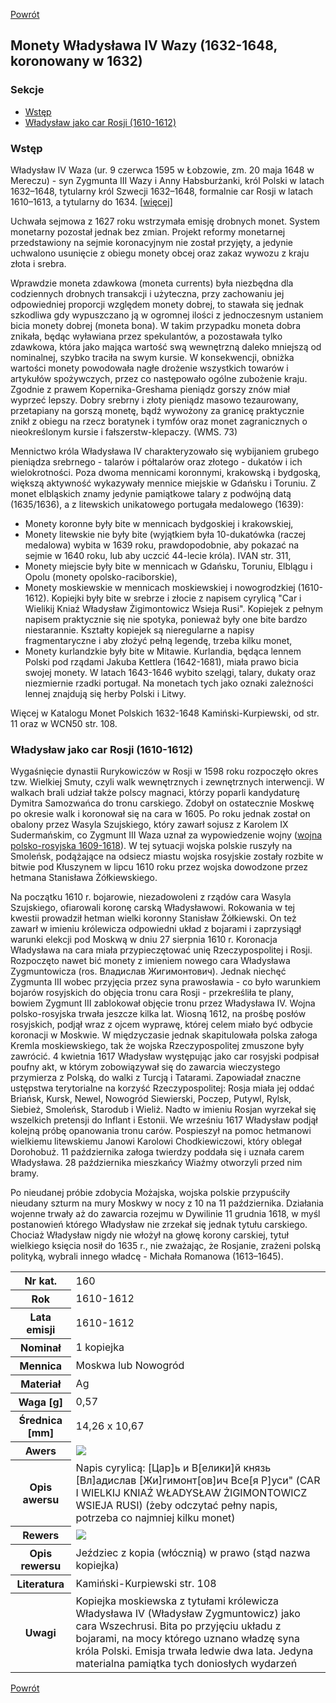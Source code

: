 [Powrót](../)


## Monety Władysława IV Wazy (1632-1648, koronowany w 1632)

### Sekcje
- [Wstęp](#m1)
- [Władysław jako car Rosji (1610-1612)](#m2)


<a id='m1'></a>
### Wstęp
Władysław IV Waza (ur. 9 czerwca 1595 w Łobzowie, zm. 20 maja 1648 w Mereczu) - syn Zygmunta III Wazy i Anny Habsburżanki, król Polski w latach 1632–1648, tytularny król Szwecji 1632–1648, formalnie car Rosji w latach 1610–1613, a tytularny do 1634. [<a href="https://pl.wikipedia.org/wiki/W%C5%82adys%C5%82aw_IV_Waza">więcej</a>]

Uchwała sejmowa z 1627 roku wstrzymała emisję drobnych monet. System monetarny pozostał jednak bez zmian. Projekt reformy monetarnej przedstawiony na sejmie koronacyjnym nie został przyjęty, a jedynie uchwalono usunięcie z obiegu monety obcej oraz zakaz wywozu z kraju złota i srebra. 

Wprawdzie moneta zdawkowa (moneta currents) była niezbędna dla codziennych drobnych transakcji i użyteczna, przy zachowaniu jej odpowiedniej proporcji względem monety dobrej, to stawała się jednak szkodliwa gdy wypuszczano ją w ogromnej ilości z jednoczesnym ustaniem bicia monety dobrej (moneta bona). W takim przypadku moneta dobra znikała, będąc wyławiana przez spekulantów, a pozostawała tylko zdawkowa, która jako mająca wartość swą wewnętrzną daleko mniejszą od nominalnej, szybko traciła na swym kursie. W konsekwencji, obniżka wartości monety powodowała nagłe drożenie wszystkich towarów i artykułów spożywczych, przez co następowało ogólne zubożenie kraju. Zgodnie z prawem Kopernika-Greshama pieniądz gorszy znów miał wyprzeć lepszy. Dobry srebrny i złoty pieniądz masowo tezaurowany, przetapiany na gorszą monetę, bądź wywożony za granicę praktycznie znikł z obiegu na rzecz boratynek i tymfów oraz monet zagranicznych o nieokreślonym kursie i fałszerstw-klepaczy. (WMS. 73)

Mennictwo króla Władysława IV charakteryzowało się wybijaniem grubego pieniądza srebrnego - talarów i półtalarów oraz złotego - dukatów i ich wielokrotności. Poza dwoma mennicami koronnymi, krakowską i bydgoską, większą aktywność wykazywały mennice miejskie w Gdańsku i Toruniu. Z monet elbląskich znamy jedynie pamiątkowe talary z podwójną datą (1635/1636), a z litewskich unikatowego portugała medalowego (1639):
- Monety koronne były bite w mennicach bydgoskiej i krakowskiej,
- Monety litewskie nie były bite (wyjątkiem była 10-dukatówka (raczej medalowa) wybita w 1639 roku, prawdopodobnie, aby pokazać na sejmie w 1640 roku, lub aby uczcić 44-lecie króla). IVAN str. 311,
- Monety miejscie były bite w mennicach w Gdańsku, Toruniu, Elblągu i Opolu (monety opolsko-raciborskie),
- Monety moskiewskie w mennicach moskiewskiej i nowogrodzkiej (1610-1612). Kopiejki były bite w srebrze i złocie z napisem cyrylicą "Car i Wielikij Kniaź Władysław Żigimontowicz Wsieja Rusi". Kopiejek z pełnym napisem praktycznie się nie spotyka, ponieważ były one bite bardzo niestarannie. Kształty kopiejek są nieregularne a napisy fragmentaryczne i aby złożyć pełną legendę, trzeba kilku monet,
- Monety kurlandzkie były bite w Mitawie. Kurlandia, będąca lennem Polski pod rządami Jakuba Kettlera (1642-1681), miała prawo bicia swojej monety. W latach 1643-1646 wybito szelągi, talary, dukaty oraz niezmiernie rzadki portugał. Na monetach tych jako oznaki zależności lennej znajdują się herby Polski i Litwy.

Więcej w Katalogu Monet Polskich 1632-1648 Kamiński-Kurpiewski, od str. 11 oraz w WCN50 str. 108.


<a id='m2'></a>
### Władysław jako car Rosji (1610-1612)
Wygaśnięcie dynastii Rurykowiczów w Rosji w 1598 roku rozpoczęło okres tzw. Wielkiej Smuty, czyli walk wewnętrznych i zewnętrznych interwencji. W walkach brali udział także polscy magnaci, którzy poparli kandydaturę Dymitra Samozwańca do tronu carskiego. Zdobył on ostatecznie Moskwę po okresie walk i koronował się na cara w 1605. Po roku jednak został on obalony przez Wasyla Szujskiego, który zawarł sojusz z Karolem IX Sudermańskim, co Zygmunt III Waza uznał za wypowiedzenie wojny (<a href="../">wojna polsko-rosyjska 1609-1618</a>). W tej sytuacji wojska polskie ruszyły na Smoleńsk, podążające na odsiecz miastu wojska rosyjskie zostały rozbite w bitwie pod Kłuszynem w lipcu 1610 roku przez wojska dowodzone przez hetmana Stanisława Żółkiewskiego.

Na początku 1610 r. bojarowie, niezadowoleni z rządów cara Wasyla Szujskiego, ofiarowali koronę carską Władysławowi. Rokowania w tej kwestii prowadził hetman wielki koronny Stanisław Żółkiewski. On też zawarł w imieniu królewicza odpowiedni układ z bojarami i zaprzysiągł warunki elekcji pod Moskwą w dniu 27 sierpnia 1610 r. Koronacja Władysława na cara miała przypieczętować unię Rzeczypospolitej i Rosji. Rozpoczęto nawet bić monety z imieniem nowego cara Władysława Zygmuntowicza (ros. Владислав Жигимонтович). Jednak niechęć Zygmunta III wobec przyjęcia przez syna prawosławia - co było warunkiem bojarów rosyjskich do objęcia tronu cara Rosji - przekreśliła te plany, bowiem Zygmunt III zablokował objęcie tronu przez Władysława IV. Wojna polsko-rosyjska trwała jeszcze kilka lat. Wiosną 1612, na prośbę posłów rosyjskich, podjął wraz z ojcem wyprawę, której celem miało być odbycie koronacji w Moskwie. W międzyczasie jednak skapitulowała polska załoga Kremla moskiewskiego, tak że wojska Rzeczypospolitej zmuszone były zawrócić. 4 kwietnia 1617 Władysław występując jako car rosyjski podpisał poufny akt, w którym zobowiązywał się do zawarcia wieczystego przymierza z Polską, do walki z Turcją i Tatarami. Zapowiadał znaczne ustępstwa terytorialne na korzyść Rzeczypospolitej: Rosja miała jej oddać Briańsk, Kursk, Newel, Nowogród Siewierski, Poczep, Putywl, Rylsk, Siebież, Smoleńsk, Starodub i Wieliż. Nadto w imieniu Rosjan wyrzekał się wszelkich pretensji do Inflant i Estonii. We wrześniu 1617 Władysław podjął kolejną próbę opanowania tronu carów. Pospieszył na pomoc hetmanowi wielkiemu litewskiemu Janowi Karolowi Chodkiewiczowi, który oblegał Dorohobuż. 11 października załoga twierdzy poddała się i uznała carem Władysława. 28 października mieszkańcy Wiaźmy otworzyli przed nim bramy.

Po nieudanej próbie zdobycia Możajska, wojska polskie przypuściły nieudany szturm na mury Moskwy w nocy z 10 na 11 października. Działania wojenne trwały aż do zawarcia rozejmu w Dywilinie 11 grudnia 1618, w myśl postanowień którego Władysław nie zrzekał się jednak tytułu carskiego. Chociaż Władysław nigdy nie włożył na głowę korony carskiej, tytuł wielkiego księcia nosił do 1635 r., nie zważając, że Rosjanie, zrażeni polską polityką, wybrali innego władcę - Michała Romanowa (1613–1645). 

<table class="center">
  <tr>
    <th>Nr kat.</th>
    <td>160</td>
  </tr>
  <tr>
    <th>Rok</th>
    <td>1610-1612</td>
  </tr>
  <tr>
    <th>Lata emisji</th>
    <td>1610-1612</td>
  </tr>
  <tr>
    <th>Nominał</th>
    <td>1 kopiejka</td>
  </tr>
  <tr>
    <th>Mennica</th>
    <td>Moskwa lub Nowogród</td>
  </tr>
  <tr>
    <th>Materiał</th>
    <td>Ag</td>
  </tr>
  <tr>
    <th>Waga [g]</th>
    <td>0,57</td>
  </tr>
  <tr>
    <th>Średnica [mm]</th>
    <td>14,26 x 10,67</td>
  </tr>
  <tr>
    <th>Awers</th>
    <td><img src="images/0160 - 1610-1612 - kopiejka - Wladysław IV jako car Rosji - awers.jpg"/></td>
  </tr>
  <tr>
    <th>Opis awersu</th>
    <td>Napis cyrylicą: [Цар]ь и В[елики]й князь [Вл]адислав [Жи]гимонт[ов]ич Все[я Р]уси" (CAR I WIELKIJ KNIAŹ WŁADYSŁAW ŻIGIMONTOWICZ WSIEJA RUSI) (żeby odczytać pełny napis, potrzeba co najmniej kilku monet)</td>
  </tr>
  <tr>
    <th>Rewers</th>
    <td><img src="images/0160 - 1610-1612 - kopiejka - Wladysław IV jako car Rosji - rewers.jpg"/></td>
  </tr>
  <tr>
    <th>Opis rewersu</th>
    <td>Jeździec z kopia (włócznią) w prawo (stąd nazwa kopiejka)</td>
  </tr>
  <tr>
    <th>Literatura</th>
    <td>Kamiński-Kurpiewski str. 108</td>
  </tr>
  <tr>
    <th>Uwagi</th>
    <td>Kopiejka moskiewska z tytułami królewicza Władysława IV (Władysław Zygmuntowicz) jako cara Wszechrusi. Bita po przyjęciu układu z bojarami, na mocy którego uznano władzę syna króla Polski. Emisja trwała ledwie dwa lata. Jedyna materialna pamiątka tych doniosłych wydarzeń</td>
  </tr>
</table>


[Powrót](../)
